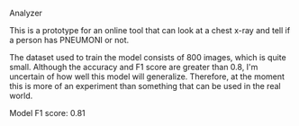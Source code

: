 Analyzer




This is a prototype for an online tool that can look at a chest x-ray and tell if a person has PNEUMONI or not. 

The dataset used to train the model consists of 800 images, which is quite small. Although the accuracy and F1 score are greater than 0.8, I'm uncertain of how well this model will generalize. Therefore, at the moment this is more of an experiment than something that can be used in the real world.

Model F1 score: 0.81



